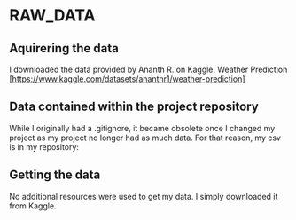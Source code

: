 # RAW_DATA
## Aquirering the data
I downloaded the data provided by Ananth R. on Kaggle. Weather Prediction
[https://www.kaggle.com/datasets/ananthr1/weather-prediction]

## Data contained within the project repository
While I originally had a .gitignore, it became obsolete once I changed my project as my project no longer had as much data. For that reason, my csv is in my repository:

## Getting the data
No additional resources were used to get my data. I simply downloaded it from Kaggle. 
